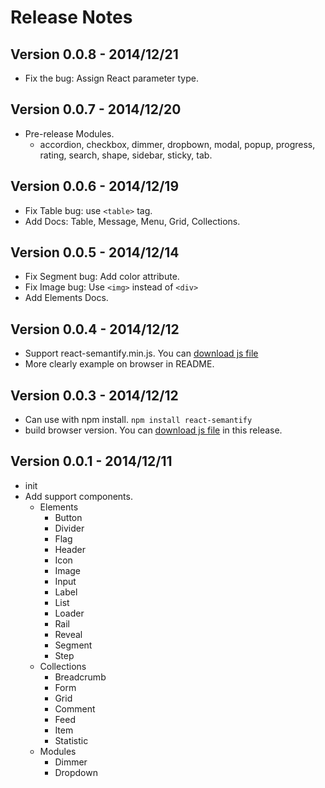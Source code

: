Release Notes
=============

## Version 0.0.8 - 2014/12/21

- Fix the bug: Assign React parameter type.

## Version 0.0.7 - 2014/12/20

- Pre-release Modules.
  - accordion, checkbox, dimmer, dropbown, modal, popup, progress, rating, search, shape, sidebar, sticky, tab.

## Version 0.0.6 - 2014/12/19

- Fix Table bug: use `<table>` tag.
- Add Docs: Table, Message, Menu, Grid, Collections.

## Version 0.0.5 - 2014/12/14

- Fix Segment bug: Add color attribute.
- Fix Image bug: Use `<img>` instead of `<div>`
- Add Elements Docs.

## Version 0.0.4 - 2014/12/12

- Support react-semantify.min.js. You can [download js file](https://github.com/jessy1092/react-semantify/releases/)
- More clearly example on browser in README.

## Version 0.0.3 - 2014/12/12

- Can use with npm install. `npm install react-semantify`
- build browser version. You can [download js file](https://github.com/jessy1092/react-semantify/releases/download/v0.0.3/react-semantify.js) in this release.

## Version 0.0.1 - 2014/12/11

- init
- Add support components.
  + Elements
    - Button
    - Divider
    - Flag
    - Header
    - Icon
    - Image
    - Input
    - Label
    - List
    - Loader
    - Rail
    - Reveal
    - Segment
    - Step
  + Collections
    - Breadcrumb
    - Form
    - Grid
    - Comment
    - Feed
    - Item
    - Statistic
  + Modules
    - Dimmer
    - Dropdown
